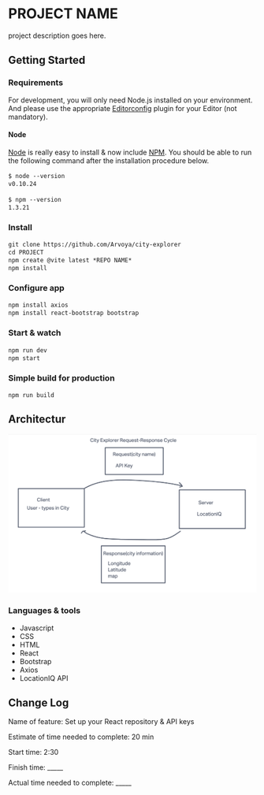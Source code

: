 # PROJECT NAME

project description goes here.

## Getting Started

### Requirements

For development, you will only need Node.js installed on your environment.
And please use the appropriate [Editorconfig](http://editorconfig.org/) plugin for your Editor (not mandatory).

#### Node

[Node](http://nodejs.org/) is really easy to install & now include [NPM](https://npmjs.org/).
You should be able to run the following command after the installation procedure
below.

    $ node --version
    v0.10.24

    $ npm --version
    1.3.21

### Install

    git clone https://github.com/Arvoya/city-explorer
    cd PROJECT
    npm create @vite latest *REPO NAME*
    npm install

### Configure app

    npm install axios
    npm install react-bootstrap bootstrap

### Start & watch

    npm run dev
    npm start

### Simple build for production

    npm run build

## Architectur

![webrequest](./public/drawing.png)

### Languages & tools

* Javascript
* CSS
* HTML
* React
* Bootstrap
* Axios
* LocationIQ API

## Change Log

Name of feature: Set up your React repository & API keys

Estimate of time needed to complete: 20 min

Start time: 2:30

Finish time: _____

Actual time needed to complete: _____